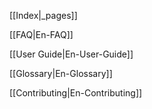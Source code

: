 [[Index|_pages]]

[[FAQ|En-FAQ]]

[[User Guide|En-User-Guide]]

[[Glossary|En-Glossary]]

[[Contributing|En-Contributing]]
